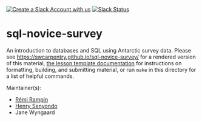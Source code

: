 [![Create a Slack Account with us](https://img.shields.io/badge/Create_Slack_Account-The_Carpentries-071159.svg)](https://swc-slack-invite.herokuapp.com/) 
 [![Slack Status](https://img.shields.io/badge/Slack_Channel-swc--sql-E01563.svg)](https://swcarpentry.slack.com/messages/C9X3YNVNY) 


sql-novice-survey
=================

An introduction to databases and SQL using Antarctic survey data.
Please see <https://swcarpentry.github.io/sql-novice-survey/> for a rendered version of this material,
[the lesson template documentation][lesson-example]
for instructions on formatting, building, and submitting material,
or run `make` in this directory for a list of helpful commands.

Maintainer(s):

* [Rémi Rampin](https://software-carpentry.org/team/#rampin_rmi)
* [Henry Senyondo](https://software-carpentry.org/team/#senyondo_henry)
* Jane Wyngaard

[lesson-example]: https://carpentries.github.io/lesson-example/


